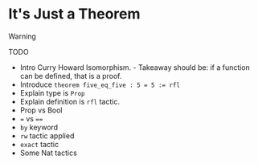 # It's Just a Theorem

> [!WARNING]
> TODO 
> - Intro Curry Howard Isomorphism. 
    - Takeaway should be: if a function can be defined, that is a proof.
> - Introduce `theorem five_eq_five : 5 = 5 := rfl`
> - Explain type is `Prop`
> - Explain definition is `rfl` tactic.
> - Prop vs Bool
> - `=` vs `==`
> - `by` keyword
> - `rw` tactic applied
> - `exact` tactic
> - Some Nat tactics
